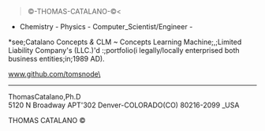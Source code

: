 >©-THOMAS-CATALANO-©<

- Chemistry - Physics - Computer_Scientist/Engineer -


*see;Catalano Concepts _&_ CLM ~ Concepts Learning Machine;,;Limited Liability Company's (LLC.)'d :;portfolio(i legally/locally enterprised both business entities;in;1989 AD).



www.github.com/tomsnode\


--------------
ThomasCatalano,Ph.D\
5120 N Broadway APT'302
Denver-COLORADO(CO) 80216-2099 _USA

THOMAS CATALANO ©
